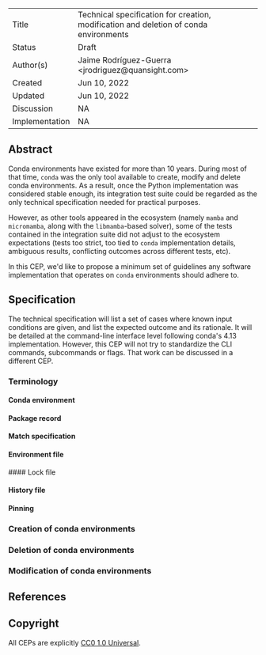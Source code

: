 <table>
<tr><td> Title </td><td> Technical specification for creation, modification and deletion of conda environments </td>
<tr><td> Status </td><td> Draft </td></tr>
<tr><td> Author(s) </td><td> Jaime Rodríguez-Guerra &lt;jrodriguez@quansight.com&gt;</td></tr>
<tr><td> Created </td><td> Jun 10, 2022</td></tr>
<tr><td> Updated </td><td> Jun 10, 2022</td></tr>
<tr><td> Discussion </td><td> NA </td></tr>
<tr><td> Implementation </td><td> NA </td></tr>
</table>

## Abstract

Conda environments have existed for more than 10 years. During most of that time,
`conda` was the only tool available to create, modify and delete conda environments. As a result,
once the Python implementation was considered stable enough, its integration test suite could be
regarded as the only technical specification needed for practical purposes.

However, as other tools appeared in the ecosystem (namely `mamba` and `micromamba`, along with the
`libmamba`-based solver), some of the tests contained in the integration suite did not adjust to
the ecosystem expectations (tests too strict, too tied to `conda` implementation details,
ambiguous results, conflicting outcomes across different tests, etc).

In this CEP, we'd like to propose a minimum set of guidelines any software implementation that
operates on `conda` environments should adhere to.

## Specification

The technical specification will list a set of cases where known input conditions are given, and
list the expected outcome and its rationale. It will be detailed at the command-line interface
level following conda's 4.13 implementation. However, this CEP will not try to standardize the CLI
commands, subcommands or flags. That work can be discussed in a different CEP.

### Terminology

#### Conda environment

#### Package record

#### Match specification

#### Environment file

#### Lock file

#### History file

#### Pinning

### Creation of conda environments

### Deletion of conda environments

### Modification of conda environments


## References


## Copyright

All CEPs are explicitly [CC0 1.0 Universal](https://creativecommons.org/publicdomain/zero/1.0/).
